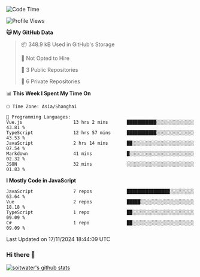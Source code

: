 <!--START_SECTION:waka-->
![Code Time](http://img.shields.io/badge/Code%20Time-4%2C256%20hrs%2054%20mins-blue)

![Profile Views](http://img.shields.io/badge/Profile%20Views-0-blue)

**🐱 My GitHub Data** 

> 📦 348.9 kB Used in GitHub's Storage 
 > 
> 🚫 Not Opted to Hire
 > 
> 📜 3 Public Repositories 
 > 
> 🔑 6 Private Repositories 
 > 
📊 **This Week I Spent My Time On** 

```text
🕑︎ Time Zone: Asia/Shanghai

💬 Programming Languages: 
Vue.js                   13 hrs 2 mins       ███████████░░░░░░░░░░░░░░   43.81 % 
TypeScript               12 hrs 57 mins      ███████████░░░░░░░░░░░░░░   43.53 % 
JavaScript               2 hrs 14 mins       ██░░░░░░░░░░░░░░░░░░░░░░░   07.54 % 
Markdown                 41 mins             █░░░░░░░░░░░░░░░░░░░░░░░░   02.32 % 
JSON                     32 mins             ░░░░░░░░░░░░░░░░░░░░░░░░░   01.83 % 
```

**I Mostly Code in JavaScript** 

```text
JavaScript               7 repos             ████████████████░░░░░░░░░   63.64 % 
Vue                      2 repos             █████░░░░░░░░░░░░░░░░░░░░   18.18 % 
TypeScript               1 repo              ██░░░░░░░░░░░░░░░░░░░░░░░   09.09 % 
C#                       1 repo              ██░░░░░░░░░░░░░░░░░░░░░░░   09.09 % 
```




 Last Updated on 17/11/2024 18:44:09 UTC
<!--END_SECTION:waka-->

### Hi there 👋
[![soitwater's github stats](https://github-readme-stats.vercel.app/api?username=soitwater)](https://github.com/soitwater/github-readme-stats)

